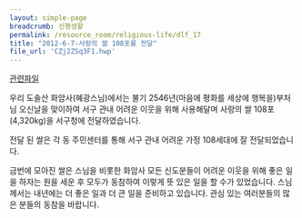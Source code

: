 ```yaml
--- 
layout: simple-page 
breadcrumb: 신행생활 
permalink: /resource_room/religious-life/dlf_17
title: "2012-6-7-사랑의 쌀 108포를 전달"
file_url: 'CZj2ZSq3F1.hwp'
--- 
```


[관련파일](/resource_room/religious-life/files/CZj2ZSq3F1.hwp)

우리 도솔산 화암사(혜광스님)에서는 불기 2546년(마음에 평화를 세상에 행복을)부처님 오신날을 맞이하여 서구 관내 어려운 이웃을 위해 사용해달며 사랑의 쌀 108포(4,320kg)을 서구청에 전달하였습니다.

전달 된 쌀은 각 동 주민센터를 통해 서구 관내 어려운 가정 108세대에 잘 전달되었습니다.

금번에 모아진 쌀은 스님을 비롯한 화암사 모든 신도분들이 어려운 이웃을 위해 좋은 일을 하자는 원을 세운 후 모두가 동참하여 이렇게 뜻 있은 일을 할 수가 있었습니다. 스님께서는 내년에는 더 좋은 일과 더 큰 일을 준비하고 있습니다. 관심 있는 여러분들의 많은 분들의 동참을 바랍니다.